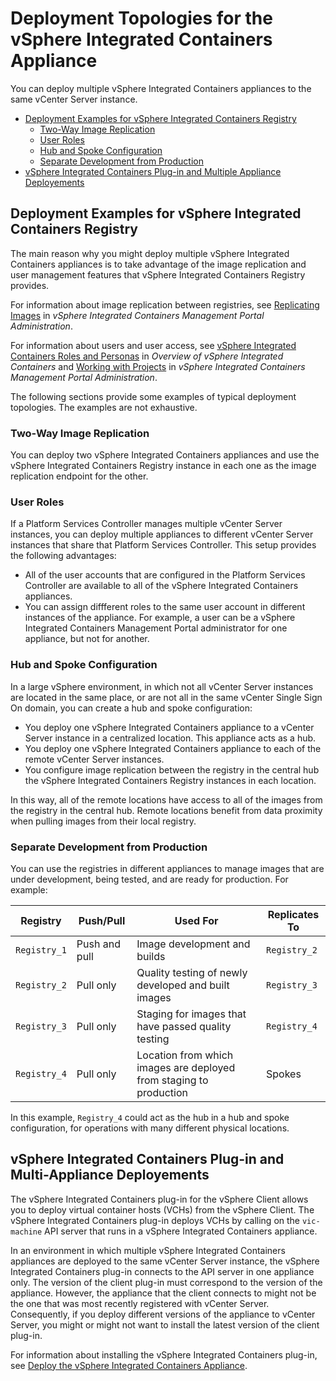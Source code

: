 # Deployment Topologies for the vSphere Integrated Containers Appliance #

You can deploy multiple vSphere Integrated Containers appliances to the same vCenter Server instance. 

- [Deployment Examples for vSphere Integrated Containers Registry](#examples)
  - [Two-Way Image Replication](#replication) 
  - [User Roles](#roles)
  - [Hub and Spoke Configuration](#hub)
  - [Separate Development from Production](#dev-prod)
- [vSphere Integrated Containers Plug-in and Multiple Appliance Deployements](#client) 

## Deployment Examples for vSphere Integrated Containers Registry <a id="examples"></a>

The main reason why you might deploy multiple vSphere Integrated Containers appliances is to take advantage of the image replication and user management features that vSphere Integrated Containers Registry provides.

For information about image replication between registries, see [Replicating Images](../vic_cloud_admin/replicating_images.md) in *vSphere Integrated Containers Management Portal Administration*.

For information about users and user access, see [vSphere Integrated Containers Roles and Personas](../vic_overview/roles_and_personas.md)  in *Overview of vSphere Integrated Containers* and [Working with Projects](../vic_cloud_admin/working_with_projects.md) in *vSphere Integrated Containers Management Portal Administration*.

The following sections provide some examples of typical deployment topologies. The examples are not exhaustive. 

### Two-Way Image Replication <a id="replication"></a>

You can deploy two vSphere Integrated Containers appliances and use the vSphere Integrated Containers Registry instance in each one as the image replication endpoint for the other. 

### User Roles <a id="roles"></a>

If a Platform Services Controller manages multiple vCenter Server instances, you can deploy multiple appliances to different vCenter Server instances that share that Platform Services Controller. This setup provides the following advantages:

- All of the user accounts that are configured in the Platform Services Controller are available to all of the vSphere Integrated Containers appliances. 
- You can assign diffferent roles to the same user account in different instances of the appliance. For example, a user can be a vSphere Integrated Containers Management Portal administrator for one appliance, but not for another.

### Hub and Spoke Configuration <a id="hub"></a>

In a large vSphere environment, in which not all vCenter Server instances are located in the same place, or are not all in the same vCenter Single Sign On domain, you can create a hub and spoke configuration: 

- You deploy one vSphere Integrated Containers appliance to a vCenter Server instance in a centralized location. This appliance acts as a hub. 
- You deploy one vSphere Integrated Containers appliance to each of the  remote vCenter Server instances.
- You configure image replication between the registry in the central hub the vSphere Integrated Containers Registry instances in each location.

In this way, all of the remote locations have access to all of the images from the registry in the central hub. Remote locations benefit from data proximity when pulling images from their local registry.

### Separate Development from Production <a id="dev-prod"></a>

You can use the registries in different appliances to manage images that are under development, being tested, and are ready for production. For example:

|**Registry**|**Push/Pull**|**Used For**|**Replicates To**|
|---|---|---|---|
|`Registry_1`|Push and pull|Image development and builds|`Registry_2`|
|`Registry_2`|Pull only|Quality testing of newly developed and built images|`Registry_3`|
|`Registry_3`|Pull only|Staging for images that have passed quality testing|`Registry_4`|
|`Registry_4`|Pull only|Location from which images are deployed from staging to production|Spokes|

In this example, `Registry_4` could act as the hub in a hub and spoke configuration, for operations with many different physical locations.

## vSphere Integrated Containers Plug-in and Multi-Appliance Deployements <a id="client"></a>

The vSphere Integrated Containers plug-in for the vSphere Client allows you to deploy virtual container hosts (VCHs) from the vSphere Client. The vSphere Integrated Containers plug-in deploys VCHs by calling on the `vic-machine` API server that runs in a vSphere Integrated Containers appliance.

In an environment in which multiple vSphere Integrated Containers appliances are deployed to the same vCenter Server instance, the vSphere Integrated Containers plug-in connects to the API server in one appliance only. The version of the client plug-in must correspond to the version of the appliance. However, the appliance that the client connects to might not be the one that was most recently registered with vCenter Server. Consequently, if you deploy different versions of the appliance to vCenter Server, you might or might not want to install the latest version of the client plug-in. 

For information about installing the vSphere Integrated Containers plug-in, see [Deploy the vSphere Integrated Containers Appliance](../vic_vsphere_admin/deploy_vic_appliance.md).